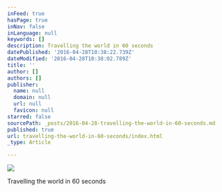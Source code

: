 ```yaml
---
inFeed: true
hasPage: true
inNav: false
inLanguage: null
keywords: []
description: Travelling the world in 60 seconds
datePublished: '2016-04-28T10:38:22.739Z'
dateModified: '2016-04-28T10:38:02.789Z'
title: ''
author: []
authors: []
publisher:
  name: null
  domain: null
  url: null
  favicon: null
starred: false
sourcePath: _posts/2016-04-28-travelling-the-world-in-60-seconds.md
published: true
url: travelling-the-world-in-60-seconds/index.html
_type: Article

---
```

![](https://the-grid-user-content.s3-us-west-2.amazonaws.com/12a1ddae-ade6-466a-b018-8dab70b56aac.jpg)

Travelling the world in 60 seconds